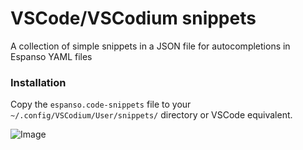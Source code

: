 # VSCode/VSCodium snippets
A collection of simple snippets in a JSON file for autocompletions in Espanso YAML files

### Installation
Copy the `espanso.code-snippets` file to your `~/.config/VSCodium/User/snippets/` directory or VSCode equivalent.

![Image](https://github.com/user-attachments/assets/d816ec72-3b1b-4815-a020-39e94734b536)